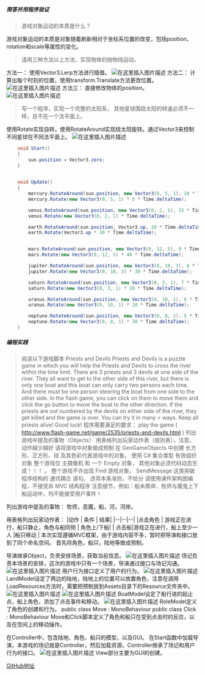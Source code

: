 ##### 简答并用程序验证
>游戏对象运动的本质是什么？

游戏对象运动的本质是对象随着刷新相对于坐标系位置的改变，包括position、rotation和scale等属性的变化。

>请用三种方法以上方法，实现物体的抛物线运动。

方法一：
使用Vector3.Lerp方法进行插值。
![在这里插入图片描述](https://img-blog.csdnimg.cn/20190916213153301.png?x-oss-process=image/watermark,type_ZmFuZ3poZW5naGVpdGk,shadow_10,text_aHR0cHM6Ly9ibG9nLmNzZG4ubmV0L0h1aUZlaURlVHVvTmlhb0da,size_16,color_FFFFFF,t_70)
方法二：
计算出每个时刻的位置，使用transform.Translate方法更改位置。
![在这里插入图片描述](https://img-blog.csdnimg.cn/20190916213650152.png?x-oss-process=image/watermark,type_ZmFuZ3poZW5naGVpdGk,shadow_10,text_aHR0cHM6Ly9ibG9nLmNzZG4ubmV0L0h1aUZlaURlVHVvTmlhb0da,size_16,color_FFFFFF,t_70)
方法三：
直接修改物体的position。
![在这里插入图片描述](https://img-blog.csdnimg.cn/20190916214045717.png?x-oss-process=image/watermark,type_ZmFuZ3poZW5naGVpdGk,shadow_10,text_aHR0cHM6Ly9ibG9nLmNzZG4ubmV0L0h1aUZlaURlVHVvTmlhb0da,size_16,color_FFFFFF,t_70)
>写一个程序，实现一个完整的太阳系， 其他星球围绕太阳的转速必须不一样，且不在一个法平面上。

使用Rotate实现自转，使用RotateAround实现绕太阳旋转。通过Vector3来控制不同星球在不同法平面上。
![在这里插入图片描述](https://img-blog.csdnimg.cn/20190916223112190.png?x-oss-process=image/watermark,type_ZmFuZ3poZW5naGVpdGk,shadow_10,text_aHR0cHM6Ly9ibG9nLmNzZG4ubmV0L0h1aUZlaURlVHVvTmlhb0da,size_16,color_FFFFFF,t_70)

```c#
    void Start()
    {
        sun.position = Vector3.zero;
    }

    
    void Update()
    {
        mercury.RotateAround(sun.position, new Vector3(0, 5, 1), 20 * Time.deltaTime);
        mercury.Rotate(new Vector3(0, 5, 1) * 5 * Time.deltaTime);

        venus.RotateAround(sun.position, new Vector3(0, 2, 1), 15 * Time.deltaTime);
        venus.Rotate(new Vector3(0, 2, 1) * Time.deltaTime);

        earth.RotateAround(sun.position, Vector3.up, 10 * Time.deltaTime);
        earth.Rotate(Vector3.up * 30 * Time.deltaTime);


        mars.RotateAround(sun.position, new Vector3(0, 12, 5), 9 * Time.deltaTime);
        mars.Rotate(new Vector3(0, 12, 5) * 40 * Time.deltaTime);

        jupiter.RotateAround(sun.position, new Vector3(0, 10, 3), 8 * Time.deltaTime);
        jupiter.Rotate(new Vector3(0, 10, 3) * 30 * Time.deltaTime);

        saturn.RotateAround(sun.position, new Vector3(0, 3, 1), 7 * Time.deltaTime);
        saturn.Rotate(new Vector3(0, 3, 1) * 20 * Time.deltaTime);

        uranus.RotateAround(sun.position, new Vector3(0, 10, 1), 6 * Time.deltaTime);
        uranus.Rotate(new Vector3(0, 10, 1) * 20 * Time.deltaTime);

        neptune.RotateAround(sun.position, new Vector3(0, 8, 1), 5 * Time.deltaTime);
        neptune.Rotate(new Vector3(0, 8, 1) * 30 * Time.deltaTime);
    }
```
##### 编程实践
>阅读以下游戏脚本
Priests and Devils
Priests and Devils is a puzzle game in which you will help the Priests and Devils to cross the river within the time limit. There are 3 priests and 3 devils at one side of the river. They all want to get to the other side of this river, but there is only one boat and this boat can only carry two persons each time. And there must be one person steering the boat from one side to the other side. In the flash game, you can click on them to move them and click the go button to move the boat to the other direction. If the priests are out numbered by the devils on either side of the river, they get killed and the game is over. You can try it in many > ways. Keep all priests alive! Good luck!
程序需要满足的要求：
play the game ( http://www.flash-game.net/game/2535/priests-and-devils.html )
列出游戏中提及的事物（Objects）
用表格列出玩家动作表（规则表），注意，动作越少越好
请将游戏中对象做成预制
在 GenGameObjects 中创建 长方形、正方形、球 及其色彩代表游戏中的对象。
使用 C# 集合类型 有效组织对象
整个游戏仅 主摄像机 和 一个 Empty 对象， 其他对象必须代码动态生成！！！ 。 整个游戏不许出现 Find 游戏对象， SendMessage 这类突破程序结构的 通讯耦合 语句。 违背本条准则，不给分
请使用课件架构图编程，不接受非 MVC 结构程序
注意细节，例如：船未靠岸，牧师与魔鬼上下船运动中，均不能接受用户事件！

列出游戏中提及的事物：
牧师，恶魔，船，河，河岸。

用表格列出玩家动作表：
|动作  | 条件 | 结果|
|--|--|--|
|点击角色  | 游戏正在进行，船只静止，角色与船同侧 | 角色上/下船|
| 点击船|游戏正在进行，船上至少一人 |船只移动 |
本次实现遵循MVC框架，由于游戏内容不多，暂时把导演和接口放到了同个命名空间。
首先将角色，船只，陆地等做成预制。

导演继承Object，负责安排场景，获取当前信息。
![在这里插入图片描述](https://img-blog.csdnimg.cn/20190920154425465.png?x-oss-process=image/watermark,type_ZmFuZ3poZW5naGVpdGk,shadow_10,text_aHR0cHM6Ly9ibG9nLmNzZG4ubmV0L0h1aUZlaURlVHVvTmlhb0da,size_16,color_FFFFFF,t_70)
场记负责本场景的安排，这次的游戏中只有一个场景，导演通过接口与场记沟通。
![在这里插入图片描述](https://img-blog.csdnimg.cn/20190920154544988.png)
用户行为接口定义了用户的行为。
![在这里插入图片描述](https://img-blog.csdnimg.cn/20190920154749975.png)
LandModel设定了两边的陆地，陆地上的位置可以放置角色，注意在调用LoadResources方法时，需要把预制放到Assets目录下的Resource文件夹中。
![在这里插入图片描述](https://img-blog.csdnimg.cn/20190921165744578.png)
![在这里插入图片描述](https://img-blog.csdnimg.cn/20190920160357638.png?x-oss-process=image/watermark,type_ZmFuZ3poZW5naGVpdGk,shadow_10,text_aHR0cHM6Ly9ibG9nLmNzZG4ubmV0L0h1aUZlaURlVHVvTmlhb0da,size_16,color_FFFFFF,t_70)
BoatModel设定了船行进的起止点，船上角色，添加了点击事件和移动。
![在这里插入图片描述](https://img-blog.csdnimg.cn/20190920162033781.png?x-oss-process=image/watermark,type_ZmFuZ3poZW5naGVpdGk,shadow_10,text_aHR0cHM6Ly9ibG9nLmNzZG4ubmV0L0h1aUZlaURlVHVvTmlhb0da,size_16,color_FFFFFF,t_70)
RoleModel定义了角色的创建和行为。
    public class Move : MonoBehaviour
        public class Click : MonoBehaviour
        Move和Click脚本定义了角色和船只在受到点击时的反应，以及在空间上的移动操作。

在Controller中，包含陆地、角色、船只的模型，以及GUI。
在Start函数中加载导演，本游戏的场记就是Controller，然后加载资源。Controller继承了场记和用户行为的接口。
![在这里插入图片描述](https://img-blog.csdnimg.cn/20190921154406752.png?x-oss-process=image/watermark,type_ZmFuZ3poZW5naGVpdGk,shadow_10,text_aHR0cHM6Ly9ibG9nLmNzZG4ubmV0L0h1aUZlaURlVHVvTmlhb0da,size_16,color_FFFFFF,t_70)
View部分主要为GUI的创建。

[GitHub地址](https://github.com/Kate0516/3D-/tree/master/homework2/PriestsandDevils)